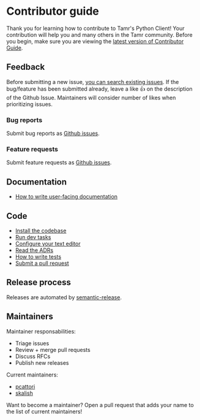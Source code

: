 # Contributor guide

Thank you for learning how to contribute to Tamr's Python Client!
Your contribution will help you and many others in the Tamr community.
Before you begin, make sure you are viewing the [latest version of Contributor Guide](https://tamr-client.readthedocs.io/en/latest/contributor-guide.html).

## Feedback

Before submitting a new issue, [you can search existing issues](https://github.com/Datatamer/tamr-client/issues?q=is%3Aissue).
If the bug/feature has been submitted already, leave a like 👍 on the description of the Github Issue.
Maintainers will consider number of likes when prioritizing issues.

### Bug reports
Submit bug reports as [Github issues](https://github.com/Datatamer/tamr-client/issues/new/choose).

### Feature requests
Submit feature requests as [Github issues](https://github.com/Datatamer/tamr-client/issues/new/choose).

## Documentation

* [How to write user-facing documentation](contributor-guide/how-to-write-docs)

## Code
* [Install the codebase](contributor-guide/install)
* [Run dev tasks](contributor-guide/dev-tasks)
* [Configure your text editor](contributor-guide/text-editor)
* [Read the ADRs](contributor-guide/adrs)
* [How to write tests](contributor-guide/how-to-write-tests)
* [Submit a pull request](contributor-guide/pull-request)

## Release process
Releases are automated by [semantic-release](https://semantic-release.gitbook.io/semantic-release/).

## Maintainers

Maintainer responsabilities:
- Triage issues
- Review + merge pull requests
- Discuss RFCs
- Publish new releases

Current maintainers:
- [pcattori](https://github.com/pcattori)
- [skalish](https://github.com/skalish)

Want to become a maintainer?
Open a pull request that adds your name to the list of current maintainers!